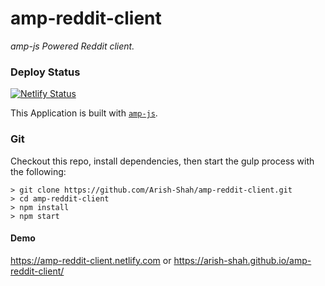 # amp-reddit-client

_amp-js Powered Reddit client._

### Deploy Status

[![Netlify Status](https://api.netlify.com/api/v1/badges/e7a62fe1-f16d-449c-af9e-41c1e0540a78/deploy-status)](https://app.netlify.com/sites/amp-reddit-client/deploys)

This Application is built with [`amp-js`](https://npmjs.com/@arish-shah/amp).

### Git

Checkout this repo, install dependencies, then start the gulp process with the following:

```
> git clone https://github.com/Arish-Shah/amp-reddit-client.git
> cd amp-reddit-client
> npm install
> npm start
```

#### Demo

https://amp-reddit-client.netlify.com or https://arish-shah.github.io/amp-reddit-client/
